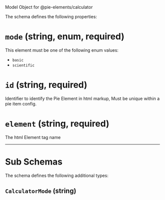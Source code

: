 Model Object for @pie-elements/calculator

The schema defines the following properties:

# `mode` (string, enum, required)

This element must be one of the following enum values:

* `basic`
* `scientific`

# `id` (string, required)

Identifier to identify the Pie Element in html markup, Must be unique within a pie item config.

# `element` (string, required)

The html Element tag name

---

# Sub Schemas

The schema defines the following additional types:

## `CalculatorMode` (string)